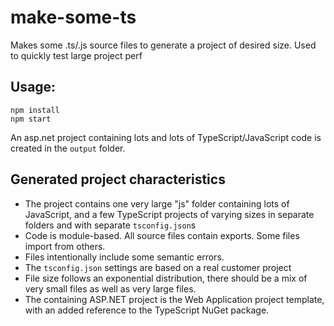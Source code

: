 # make-some-ts
Makes some .ts/.js source files to generate a project of desired size. Used to quickly test large project perf

## Usage:

```
npm install
npm start
```

An asp.net project containing lots and lots of TypeScript/JavaScript code is created in the `output` folder.

## Generated project characteristics

* The project contains one very large "js" folder containing lots of JavaScript, and a few TypeScript projects of varying sizes in separate folders and with separate `tsconfig.json`s
* Code is module-based. All source files contain exports. Some files import from others.
* Files intentionally include some semantic errors.
* The `tsconfig.json` settings are based on a real customer project
* File size follows an exponential distribution, there should be a mix of very small files as well as very large files.
* The containing ASP.NET project is the Web Application project template, with an added reference to the TypeScript NuGet package.
